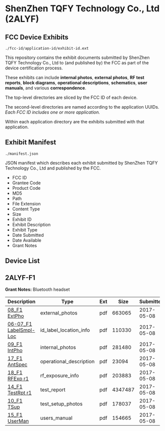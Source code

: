 # ShenZhen TQFY Technology Co., Ltd (2ALYF)
## FCC Device Exhibits

```
./fcc-id/application-id/exhibit-id.ext
```

This repository contains the exhibit documents submitted by ShenZhen TQFY Technology Co., Ltd to (and published by) the FCC as part of the device certification process.

These exhibits can include **internal photos**, **external photos**, **RF test reports**, **block diagrams**, **operational descriptions**, **schematics**, **user manuals**, and various **correspondence**.

The top-level directories are sliced by the FCC ID of each device.

The second-level directories are named according to the application UUIDs. *Each FCC ID includes one or more application.*

Within each application directory are the exhibits submitted with that application. 

## Exhibit Manifest

```
./manifest.json
```

JSON manifest which describes each exhibit submitted by ShenZhen TQFY Technology Co., Ltd and published by the FCC.

- FCC ID
- Grantee Code
- Product Code
- MD5
- Path
- File Extension
- Content Type
- Size
- Exhibit ID
- Exhibit Description
- Exhibit Type
- Date Submitted
- Date Available
- Grant Notes

## Device List
## 2ALYF-F1
**Grant Notes:** Bluetooth headset

| Description | Type | Ext | Size | Submitted | Available |
| ----------- | ---- | --- | ---- | --------- | --------- |
| [08_F1 ExtPho](2ALYF-F1/1107825458937c594d4135e65d33d2e5/3382126.pdf) | external_photos | pdf | 663065 | 2017-05-08 | 2017-05-08 |
| [06-07_F1 LabelSmpl-Loc](2ALYF-F1/1107825458937c594d4135e65d33d2e5/3382125.pdf) | id_label_location_info | pdf | 110330 | 2017-05-08 | 2017-05-08 |
| [09_F1 IntPho](2ALYF-F1/1107825458937c594d4135e65d33d2e5/3382127.pdf) | internal_photos | pdf | 281480 | 2017-05-08 | 2017-05-08 |
| [17_F1 AntSpec](2ALYF-F1/1107825458937c594d4135e65d33d2e5/3382135.pdf) | operational_description | pdf | 23094 | 2017-05-08 | 2017-05-08 |
| [18_F1 RFExp r1](2ALYF-F1/1107825458937c594d4135e65d33d2e5/3382136.pdf) | rf_exposure_info | pdf | 203883 | 2017-05-08 | 2017-05-08 |
| [14_F1 TestRpt r1](2ALYF-F1/1107825458937c594d4135e65d33d2e5/3382132.pdf) | test_report | pdf | 4347487 | 2017-05-08 | 2017-05-08 |
| [10_F1 TSup](2ALYF-F1/1107825458937c594d4135e65d33d2e5/3382128.pdf) | test_setup_photos | pdf | 178037 | 2017-05-08 | 2017-05-08 |
| [15_F1 UserMan](2ALYF-F1/1107825458937c594d4135e65d33d2e5/3382133.pdf) | users_manual | pdf | 154665 | 2017-05-08 | 2017-05-08 |
